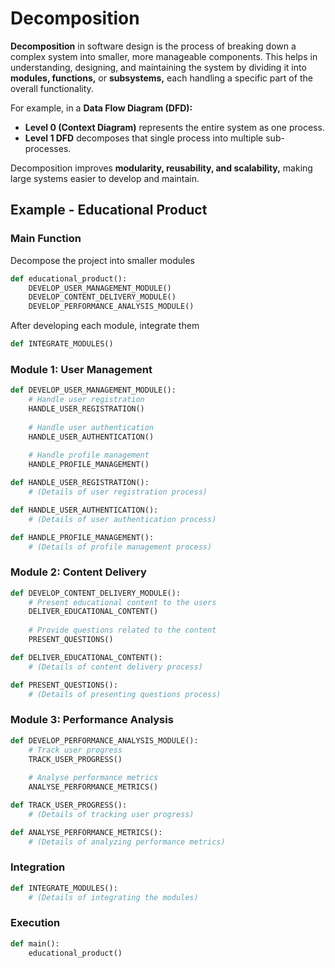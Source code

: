 # **Decomposition**

**Decomposition** in software design is the process of breaking down a complex system into smaller, more manageable components. This helps in understanding, designing, and maintaining the system by dividing it into **modules, functions,** or **subsystems,** each handling a specific part of the overall functionality.

For example, in a **Data Flow Diagram (DFD):**

- **Level 0 (Context Diagram)** represents the entire system as one process.
- **Level 1 DFD** decomposes that single process into multiple sub-processes.

Decomposition improves **modularity, reusability, and scalability,** making large systems easier to develop and maintain.

## **Example - Educational Product**
### **Main Function**
Decompose the project into smaller modules

```python
def educational_product():
    DEVELOP_USER_MANAGEMENT_MODULE()
    DEVELOP_CONTENT_DELIVERY_MODULE()
    DEVELOP_PERFORMANCE_ANALYSIS_MODULE()
```

After developing each module, integrate them

```python
def INTEGRATE_MODULES()
```

### **Module 1: User Management**
```python
def DEVELOP_USER_MANAGEMENT_MODULE():
    # Handle user registration
    HANDLE_USER_REGISTRATION()
    
    # Handle user authentication
    HANDLE_USER_AUTHENTICATION()
    
    # Handle profile management
    HANDLE_PROFILE_MANAGEMENT()
```

```python
def HANDLE_USER_REGISTRATION():
    # (Details of user registration process)
```

```python
def HANDLE_USER_AUTHENTICATION():
    # (Details of user authentication process)
```

```python
def HANDLE_PROFILE_MANAGEMENT():
    # (Details of profile management process)
```

### **Module 2: Content Delivery**
```python
def DEVELOP_CONTENT_DELIVERY_MODULE():
    # Present educational content to the users
    DELIVER_EDUCATIONAL_CONTENT()
    
    # Provide questions related to the content
    PRESENT_QUESTIONS()
```

```python
def DELIVER_EDUCATIONAL_CONTENT():
    # (Details of content delivery process)
```

```python
def PRESENT_QUESTIONS():
    # (Details of presenting questions process)
```

### **Module 3: Performance Analysis**
```python
def DEVELOP_PERFORMANCE_ANALYSIS_MODULE():
    # Track user progress
    TRACK_USER_PROGRESS()
    
    # Analyse performance metrics
    ANALYSE_PERFORMANCE_METRICS()
```

```python
def TRACK_USER_PROGRESS():
    # (Details of tracking user progress)
```

```python
def ANALYSE_PERFORMANCE_METRICS():
    # (Details of analyzing performance metrics)
```

### **Integration**
```python
def INTEGRATE_MODULES():
    # (Details of integrating the modules)
```

### **Execution**
```python
def main():
    educational_product()
```